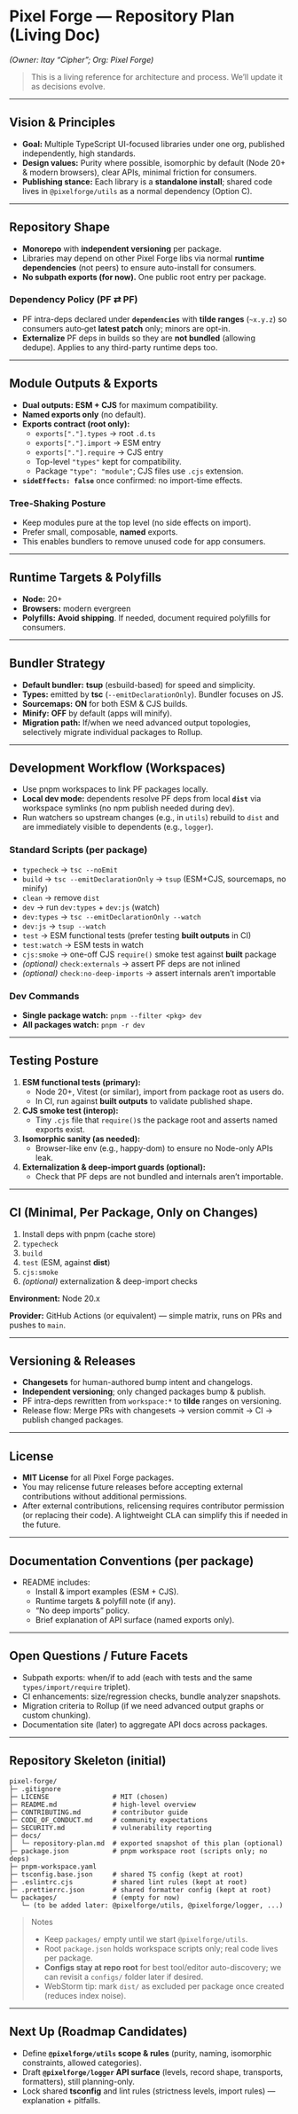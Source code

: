# Pixel Forge — Repository Plan (Living Doc)
*(Owner: Itay “Cipher”; Org: Pixel Forge)*

> This is a living reference for architecture and process. We’ll update it as decisions evolve.

---

## Vision & Principles
- **Goal:** Multiple TypeScript UI-focused libraries under one org, published independently, high standards.
- **Design values:** Purity where possible, isomorphic by default (Node 20+ & modern browsers), clear APIs, minimal friction for consumers.
- **Publishing stance:** Each library is a **standalone install**; shared code lives in `@pixelforge/utils` as a normal dependency (Option C).

---

## Repository Shape
- **Monorepo** with **independent versioning** per package.
- Libraries may depend on other Pixel Forge libs via normal **runtime dependencies** (not peers) to ensure auto-install for consumers.
- **No subpath exports (for now).** One public root entry per package.

### Dependency Policy (PF ⇄ PF)
- PF intra-deps declared under **`dependencies`** with **tilde ranges** (`~x.y.z`) so consumers auto‑get **latest patch** only; minors are opt-in.
- **Externalize** PF deps in builds so they are **not bundled** (allowing dedupe). Applies to any third-party runtime deps too.

---

## Module Outputs & Exports
- **Dual outputs:** **ESM + CJS** for maximum compatibility.
- **Named exports only** (no default).
- **Exports contract (root only):**
  - `exports["."].types` → root `.d.ts`
  - `exports["."].import` → ESM entry
  - `exports["."].require` → CJS entry
  - Top-level `"types"` kept for compatibility.
  - Package `"type": "module"`; CJS files use `.cjs` extension.
- **`sideEffects: false`** once confirmed: no import-time effects.

### Tree‑Shaking Posture
- Keep modules pure at the top level (no side effects on import).
- Prefer small, composable, **named** exports.
- This enables bundlers to remove unused code for app consumers.

---

## Runtime Targets & Polyfills
- **Node:** 20+
- **Browsers:** modern evergreen
- **Polyfills:** **Avoid shipping**. If needed, document required polyfills for consumers.

---

## Bundler Strategy
- **Default bundler:** **tsup** (esbuild-based) for speed and simplicity.
- **Types:** emitted by **tsc** (`--emitDeclarationOnly`). Bundler focuses on JS.
- **Sourcemaps:** **ON** for both ESM & CJS builds.
- **Minify:** **OFF** by default (apps will minify).
- **Migration path:** If/when we need advanced output topologies, selectively migrate individual packages to Rollup.

---

## Development Workflow (Workspaces)
- Use pnpm workspaces to link PF packages locally.
- **Local dev mode:** dependents resolve PF deps from local **`dist`** via workspace symlinks (no npm publish needed during dev).
- Run watchers so upstream changes (e.g., in `utils`) rebuild to `dist` and are immediately visible to dependents (e.g., `logger`).

### Standard Scripts (per package)
- `typecheck` → `tsc --noEmit`
- `build` → `tsc --emitDeclarationOnly` → `tsup` (ESM+CJS, sourcemaps, no minify)
- `clean` → remove `dist`
- `dev` → run `dev:types` + `dev:js` (watch)
- `dev:types` → `tsc --emitDeclarationOnly --watch`
- `dev:js` → `tsup --watch`
- `test` → ESM functional tests (prefer testing **built outputs** in CI)
- `test:watch` → ESM tests in watch
- `cjs:smoke` → one-off CJS `require()` smoke test against **built** package
- *(optional)* `check:externals` → assert PF deps are not inlined
- *(optional)* `check:no-deep-imports` → assert internals aren’t importable

### Dev Commands
- **Single package watch:** `pnpm --filter <pkg> dev`
- **All packages watch:** `pnpm -r dev`

---

## Testing Posture
1. **ESM functional tests (primary):**
   - Node 20+, Vitest (or similar), import from package root as users do.
   - In CI, run against **built outputs** to validate published shape.
2. **CJS smoke test (interop):**
   - Tiny `.cjs` file that `require()`s the package root and asserts named exports exist.
3. **Isomorphic sanity (as needed):**
   - Browser-like env (e.g., happy-dom) to ensure no Node-only APIs leak.
4. **Externalization & deep-import guards (optional):**
   - Check that PF deps are not bundled and internals aren’t importable.

---

## CI (Minimal, Per Package, Only on Changes)
1) Install deps with pnpm (cache store)
2) `typecheck`
3) `build`
4) `test` (ESM, against **dist**)
5) `cjs:smoke`
6) *(optional)* externalization & deep-import checks

**Environment:** Node 20.x

**Provider:** GitHub Actions (or equivalent) — simple matrix, runs on PRs and pushes to `main`.

---

## Versioning & Releases
- **Changesets** for human-authored bump intent and changelogs.
- **Independent versioning**; only changed packages bump & publish.
- PF intra-deps rewritten from `workspace:*` to **tilde** ranges on versioning.
- Release flow: Merge PRs with changesets → version commit → CI → publish changed packages.

---

## License
- **MIT License** for all Pixel Forge packages.
- You may relicense future releases before accepting external contributions without additional permissions.
- After external contributions, relicensing requires contributor permission (or replacing their code). A lightweight CLA can simplify this if needed in the future.

---

## Documentation Conventions (per package)
- README includes:
  - Install & import examples (ESM + CJS).
  - Runtime targets & polyfill note (if any).
  - “No deep imports” policy.
  - Brief explanation of API surface (named exports only).

---

## Open Questions / Future Facets
- Subpath exports: when/if to add (each with tests and the same `types/import/require` triplet).
- CI enhancements: size/regression checks, bundle analyzer snapshots.
- Migration criteria to Rollup (if we need advanced output graphs or custom chunking).
- Documentation site (later) to aggregate API docs across packages.

---

## Repository Skeleton (initial)
```
pixel-forge/
├─ .gitignore
├─ LICENSE                # MIT (chosen)
├─ README.md              # high-level overview
├─ CONTRIBUTING.md        # contributor guide
├─ CODE_OF_CONDUCT.md     # community expectations
├─ SECURITY.md            # vulnerability reporting
├─ docs/
│  └─ repository-plan.md  # exported snapshot of this plan (optional)
├─ package.json           # pnpm workspace root (scripts only; no deps)
├─ pnpm-workspace.yaml
├─ tsconfig.base.json     # shared TS config (kept at root)
├─ .eslintrc.cjs          # shared lint rules (kept at root)
├─ .prettierrc.json       # shared formatter config (kept at root)
└─ packages/              # (empty for now)
   └─ (to be added later: @pixelforge/utils, @pixelforge/logger, ...)
```

> Notes
> - Keep `packages/` empty until we start `@pixelforge/utils`.
> - Root `package.json` holds workspace scripts only; real code lives per package.
> - **Configs stay at repo root** for best tool/editor auto-discovery; we can revisit a `configs/` folder later if desired.
> - WebStorm tip: mark `dist/` as excluded per package once created (reduces index noise).

---

## Next Up (Roadmap Candidates)
- Define **`@pixelforge/utils` scope & rules** (purity, naming, isomorphic constraints, allowed categories).
- Draft **`@pixelforge/logger` API surface** (levels, record shape, transports, formatters), still planning-only.
- Lock shared **tsconfig** and lint rules (strictness levels, import rules) — explanation + pitfalls.
